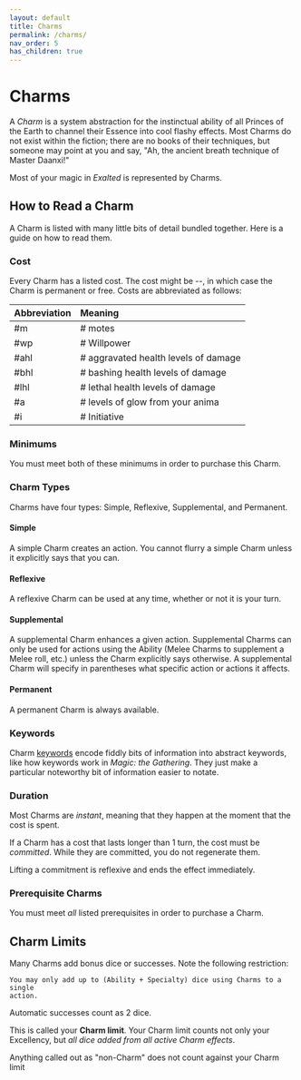 ```yaml
---
layout: default
title: Charms
permalink: /charms/
nav_order: 5
has_children: true
---
```


# Charms

A _Charm_ is a system abstraction for the instinctual ability of all Princes of
the Earth to channel their Essence into cool flashy effects. Most Charms do not
exist within the fiction; there are no books of their techniques, but someone
may point at you and say, "Ah, the ancient breath technique of Master Daanxi!"

Most of your magic in _Exalted_ is represented by Charms.

## How to Read a Charm

A Charm is listed with many little bits of detail bundled together. Here is a
guide on how to read them.

### Cost

Every Charm has a listed cost. The cost might be --, in which case the Charm is
permanent or free. Costs are abbreviated as follows:

| Abbreviation | Meaning                              |
| :----------- | :----------------------------------- |
| #m           | # motes                              |
| #wp          | # Willpower                          |
| #ahl         | # aggravated health levels of damage |
| #bhl         | # bashing health levels of damage    |
| #lhl         | # lethal health levels of damage     |
| #a           | # levels of glow from your anima     |
| #i           | # Initiative                         |

### Minimums

You must meet both of these minimums in order to purchase this Charm.

### Charm Types

Charms have four types: Simple, Reflexive, Supplemental, and Permanent.

#### Simple

A simple Charm creates an action. You cannot flurry a simple Charm unless it
explicitly says that you can.

#### Reflexive

A reflexive Charm can be used at any time, whether or not it is your turn.

#### Supplemental

A supplemental Charm enhances a given action. Supplemental Charms can only
be used for actions using the Ability (Melee Charms to supplement a Melee roll,
etc.) unless the Charm explicitly says otherwise. A supplemental Charm will
specify in parentheses what specific action or actions it affects.

#### Permanent

A permanent Charm is always available.

### Keywords

Charm [keywords](/venture/charms/keywords) encode fiddly bits of information
into abstract keywords, like how keywords work in _Magic: the Gathering_. They
just make a particular noteworthy bit of information easier to notate.

### Duration

Most Charms are _instant_, meaning that they happen at the moment that the cost
is spent.

If a Charm has a cost that lasts longer than 1 turn, the cost must be
_committed_. While they are committed, you do not regenerate them.

Lifting a commitment is reflexive and ends the effect immediately.

### Prerequisite Charms

You must meet _all_ listed prerequisites in order to purchase a Charm.

## Charm Limits

Many Charms add bonus dice or successes. Note the following restriction:

    You may only add up to (Ability + Specialty) dice using Charms to a single
    action.

Automatic successes count as 2 dice.

This is called your **Charm limit**. Your Charm limit counts not only your
Excellency, but _all dice added from all active Charm effects_.

Anything called out as "non-Charm" does not count against your Charm limit

